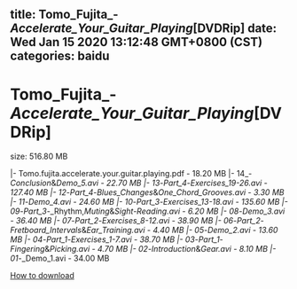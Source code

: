 
title: Tomo_Fujita_-_Accelerate_Your_Guitar_Playing_[DVDRip]
date: Wed Jan 15 2020 13:12:48 GMT+0800 (CST)    
categories: baidu
---

# Tomo_Fujita_-_Accelerate_Your_Guitar_Playing_[DVDRip]
size: 516.80 MB
 
 
|- Tomo.fujita.accelerate.your.guitar.playing.pdf - 18.20 MB
|- 14_-_Conclusion_&_Demo_5.avi - 22.70 MB
|- 13_-_Part_4_-_Exercises_19-26.avi - 127.40 MB
|- 12_-_Part_4_-_Blues_Changes_&_One_Chord_Grooves.avi - 3.30 MB
|- 11_-_Demo_4.avi - 24.60 MB
|- 10_-_Part_3_-_Exercises_13-18.avi - 135.60 MB
|- 09_-_Part_3_-_Rhythm,_Muting_&_Sight-Reading.avi - 6.20 MB
|- 08_-_Demo_3.avi - 36.40 MB
|- 07_-_Part_2_-_Exercises_8-12.avi - 38.90 MB
|- 06_-_Part_2_-_Fretboard_Intervals_&_Ear_Training.avi - 4.40 MB
|- 05_-_Demo_2.avi - 13.60 MB
|- 04_-_Part_1_-_Exercises_1-7.avi - 38.70 MB
|- 03_-_Part_1_-_Fingering_&_Picking.avi - 4.70 MB
|- 02_-_Introduction_&_Gear.avi - 8.10 MB
|- 01_-_Demo_1.avi - 34.00 MB

[How to download](https://bpcam.bemobtrk.com/go/2ceec3aa-1ca2-46d6-b9ff-aaa5c184517c?jno=403)